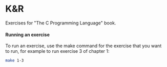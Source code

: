 # K&R
Exercises for "The C Programming Language" book.

#### Running an exercise
To run an exercise, use the make command for the exercise that you want to run, for example to run exercise 3 of chapter 1:
```bash
make 1-3
```
